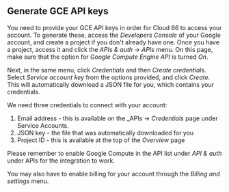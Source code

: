 <!-- usedin: [ _legacy_docker/deployment] - post: -->


## Generate GCE API keys

You need to provide your GCE API keys in order for Cloud 66 to access your account. To generate these, access the _Developers Console_ of your Google account, and create a project if you don't already have one. Once you have a project, access it and click the _APIs & auth_ -> _APIs_ menu. On this page, make sure that the option for _Google Compute Engine API_ is turned _On_. 

Next, in the same menu, click _Credentials_ and then _Create credentials_. Select _Service account key_ from the options provided, and click _Create_. This will automatically download a JSON file for you, which contains your credentials. 

We need three credentials to connect with your account:

1. Email address - this is available on the _APIs -> _Credentials_ page under Service Accounts. 
2. JSON key - the file that was automatically downloaded for you
3. Project ID - this is available at the top of the _Overview_ page

Please remember to enable Google Compute in the API list under _API & auth_ under APIs for the integration to work.

You may also have to enable billing for your account through the _Billing and settings_ menu.

